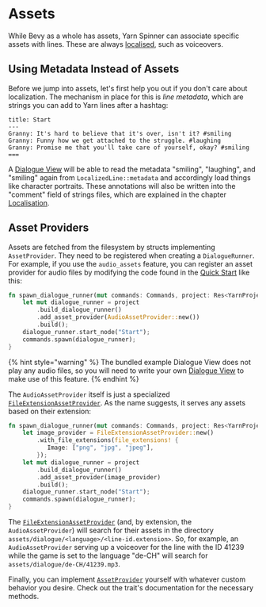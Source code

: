 # Assets

While Bevy as a whole has assets, Yarn Spinner can associate specific assets with lines. These are always [localised](../localisation.md), such as voiceovers.

## Using Metadata Instead of Assets

Before we jump into assets, let's first help you out if you don't care about localization. The mechanism in place for this is _line metadata_, which are strings you can add to Yarn lines after a hashtag:

```
title: Start
---
Granny: It's hard to believe that it's over, isn't it? #smiling
Granny: Funny how we get attached to the struggle. #laughing
Granny: Promise me that you'll take care of yourself, okay? #smiling
===
```

A [Dialogue View](dialogue-views.md) will be able to read the metadata "smiling", "laughing", and "smiling" again from `LocalizedLine::metadata` and accordingly load things like character portraits. These annotations will also be written into the "comment" field of strings files, which are explained in the chapter [Localisation](../localisation.md).

## Asset Providers

Assets are fetched from the filesystem by structs implementing `AssetProvider`. They need to be registered when creating a `DialogueRunner`. For example, if you use the `audio_assets` feature, you can register an asset provider for audio files by modifying the code found in the [Quick Start](../quick-start.md) like this:

```rust
fn spawn_dialogue_runner(mut commands: Commands, project: Res<YarnProject>) {
    let mut dialogue_runner = project
        .build_dialogue_runner()
        .add_asset_provider(AudioAssetProvider::new())
        .build();
    dialogue_runner.start_node("Start");
    commands.spawn(dialogue_runner);
}
```

{% hint style="warning" %}
The bundled example Dialogue View does not play any audio files, so you will need to write your own [Dialogue View](dialogue-views.md) to make use of this feature.
{% endhint %}

The `AudioAssetProvider` itself is just a specialized [`FileExtensionAssetProvider`](https://docs.rs/bevy_yarnspinner/latest/bevy_yarnspinner/default_impl/struct.FileExtensionAssetProvider.html). As the name suggests, it serves any assets based on their extension:

```rust
fn spawn_dialogue_runner(mut commands: Commands, project: Res<YarnProject>) {
    let image_provider = FileExtensionAssetProvider::new()
        .with_file_extensions(file_extensions! {
           Image: ["png", "jpg", "jpeg"],
        });
    let mut dialogue_runner = project
        .build_dialogue_runner()
        .add_asset_provider(image_provider)
        .build();
    dialogue_runner.start_node("Start");
    commands.spawn(dialogue_runner);
}
```

The [`FileExtensionAssetProvider`](https://docs.rs/bevy_yarnspinner/latest/bevy_yarnspinner/default_impl/struct.FileExtensionAssetProvider.html) (and, by extension, the `AudioAssetProvider`) will search for their assets in the directory `assets/dialogue/<language>/<line-id.extension>`. So, for example, an `AudioAssetProvider` serving up a voiceover for the line with the ID 41239 while the game is set to the language "de-CH" will search for `assets/dialogue/de-CH/41239.mp3`.

Finally, you can implement [`AssetProvider`](https://docs.rs/bevy_yarnspinner/latest/bevy_yarnspinner/prelude/trait.AssetProvider.html) yourself with whatever custom behavior you desire. Check out the trait's documentation for the necessary methods.
